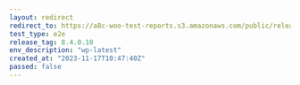 ```yaml
---
layout: redirect
redirect_to: https://a8c-woo-test-reports.s3.amazonaws.com/public/release/8.4.0.10/wp-latest/e2e/index.html
test_type: e2e
release_tag: 8.4.0.10
env_description: "wp-latest"
created_at: "2023-11-17T10:47:40Z"
passed: false
---
```

